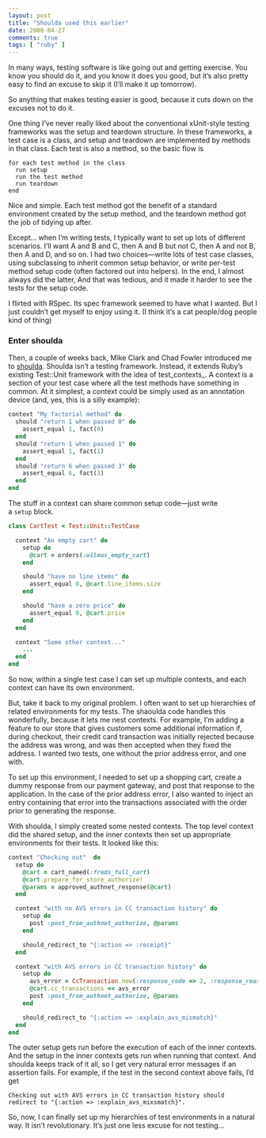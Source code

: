 ```yaml
---
layout: post
title: "Shoulda used this earlier"
date: 2008-04-27
comments: true
tags: [ "ruby" ]
---
```


In many ways, testing software is like going out and getting
exercise. You know you should do it, and you know it does you good,
but it’s also pretty easy to find an excuse to skip it (I’ll make it
up tomorrow).

So anything that makes testing easier is good, because it cuts down on
the excuses not to do it.

One thing I’ve never really liked about the conventional xUnit-style
testing frameworks was the setup and teardown structure. In these
frameworks, a test case is a class, and setup and teardown are
implemented by methods in that class. Each test is also a method, so
the basic flow is

``` 
for each test method in the class
  run setup
  run the test method
  run teardown
end
```

Nice and simple. Each test method got the benefit of a standard
environment created by the setup method, and the teardown method got
the job of tidying up after.

Except… when I’m writing tests, I typically want to set up lots of
different scenarios. I’ll want A and B and C, then A and B but not C,
then A and not B, then A and D, and so on. I had two choices—write
lots of test case classes, using subclassing to inherit common setup
behavior, or write per-test method setup code (often factored out into
helpers). In the end, I almost always did the latter, And that was
tedious, and it made it harder to see the tests for the setup code.

I flirted with RSpec. Its spec framework seemed to have what I
wanted. But I just couldn’t get myself to enjoy using it. (I think
it’s a cat people/dog people kind of thing)

### Enter shoulda

Then, a couple of weeks back, Mike Clark and Chad Fowler introduced me
to <a
href="http://www.thoughtbot.com/projects/shoulda">shoulda</a>. Shoulda
isn’t a testing framework. Instead, it extends Ruby’s existing
Test::Unit framework with the idea of test_contexts_. A context is a
section of your test case where all the test methods have something in
common. At it simplest, a context could be simply used as an
annotation device (and, yes, this is a silly example):


``` ruby
context "My factorial method" do
  should "return 1 when passed 0" do
    assert_equal 1, fact(0)
  end
  should "return 1 when passed 1" do
    assert_equal 1, fact(1)
  end
  should "return 6 when passed 3" do
    assert_equal 6, fact(3)
  end
end

```

The stuff in a context can share common setup code—just write
a `setup` block.

``` ruby
class CartTest < Test::Unit::TestCase

  context "An empty cart" do
    setup do
      @cart = orders(:wilmas_empty_cart)
    end

    should "have no line items" do
      assert_equal 0, @cart.line_items.size
    end

    should "have a zero price" do
      assert_equal 0, @cart.price
    end
  end

  context "Some other context..."
    ...
  end
end
```

So now, within a single test case I can set up multiple contexts, and
each context can have its own environment.

But, take it back to my original problem. I often want to set up
hierarchies of related environments for my tests. The shaoulda code
handles this wonderfully, because it lets me nest contexts. For
example, I’m adding a feature to our store that gives customers some
additional information if, during checkout, their credit card
transaction was initially rejected because the address was wrong, and
was then accepted when they fixed the address. I wanted two tests, one
without the prior address error, and one with.


To set up this environment, I needed to set up a shopping cart, create
a dummy response from our payment gateway, and post that response to
the application. In the case of the prior address error, I also wanted
to inject an entry containing that error into the transactions
associated with the order prior to generating the response.


With shoulda, I simply created some nested contexts. The top level
context did the shared setup, and the inner contexts then set up
appropriate environments for their tests. It looked like this:

``` ruby
context "Checking out"  do
  setup do
    @cart = cart_named(:freds_full_cart)
    @cart.prepare_for_store_authorize!
    @params = approved_authnet_response(@cart)
  end                  

  context "with no AVS errors in CC transaction history" do
    setup do
      post :post_from_authnet_authorize, @params
    end

    should_redirect_to "{:action => :receipt}"
  end 

  context "with AVS errors in CC transaction history" do
    setup do
      avs_error = CcTransaction.new(:response_code => 2, :response_reason_code => 27)
      @cart.cc_transactions << avs_error
      post :post_from_authnet_authorize, @params
    end

    should_redirect_to "{:action => :explain_avs_mismatch}"
  end
end 

```

The outer setup gets run before the execution of each of the inner
contexts. And the setup in the inner contexts gets run when running
that context. And shoulda keeps track of it all, so I get very natural
error messages if an assertion fails. For example, if the test in the
second context above fails, I’d get

```
Checking out with AVS errors in CC transaction history should 
redirect to "{:action => :explain_avs_mixsmatch}". 

```

So, now, I can finally set up my hierarchies of test environments in a
natural way. It isn’t revolutionary. It’s just one less excuse for not
testing…

